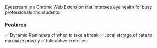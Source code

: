 Eyescream is a Chrome Web Extension that improves eye health for busy professionals and students. 

### Features
✅ Dynamic Reminders of when to take a break 
✅ Local storage of data to maximize privacy 
✅ Interactive exercises 
